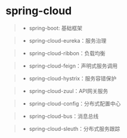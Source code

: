 spring-cloud
============================

>*  spring-boot: 基础框架

>*  spring-cloud-eureka：服务治理

>*  spring-cloud-ribbon：负载均衡

>*  spring-cloud-feign：声明式服务调用

>*  spring-cloud-hystrix：服务容错保护

>*  spring-cloud-zuul：API网关服务

>*  spring-cloud-config：分布式配置中心

>*  spring-cloud-bus：消息总线

>*  spring-cloud-sleuth：分布式服务跟踪
